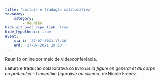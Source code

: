 ```yaml
---
title: 'Leitura e tradução colaborativa'
taxonomy:
    category:
        - Reunião
hide_git_sync_repo_link: true
hide_hypothesis: true
event:
    start: '27-07-2021 17:30'
    end: '27-07-2021 20:30'
---
```


Reunião online por meio de videoconferência.

Leitura e tradução colaborativa do livro *De la figure en général et du corps en particulier – l'invention figurative au cinéma*, de Nicole Brenez.
